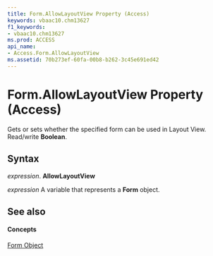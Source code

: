 ```yaml
---
title: Form.AllowLayoutView Property (Access)
keywords: vbaac10.chm13627
f1_keywords:
- vbaac10.chm13627
ms.prod: ACCESS
api_name:
- Access.Form.AllowLayoutView
ms.assetid: 70b273ef-60fa-00b8-b262-3c45e691ed42
---
```



# Form.AllowLayoutView Property (Access)

Gets or sets whether the specified form can be used in Layout View. Read/write  **Boolean**.


## Syntax

 _expression_. **AllowLayoutView**

 _expression_ A variable that represents a **Form** object.


## See also


#### Concepts


[Form Object](form-object-access.md)

